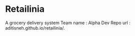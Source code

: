 # Retailinia 
A grocery delivery system 
Team name : Alpha Dev
Repo url : aditisneh.github.io/retailinia/.
